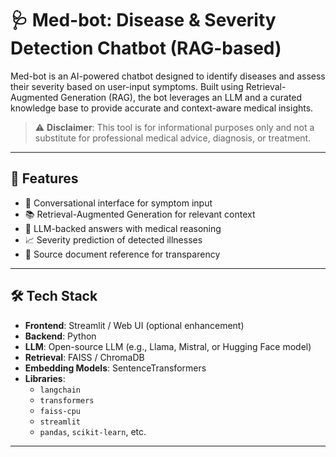 # 🩺 Med-bot: Disease & Severity Detection Chatbot (RAG-based)

Med-bot is an AI-powered chatbot designed to identify diseases and assess their severity based on user-input symptoms. Built using Retrieval-Augmented Generation (RAG), the bot leverages an LLM and a curated knowledge base to provide accurate and context-aware medical insights.

> ⚠️ **Disclaimer**: This tool is for informational purposes only and not a substitute for professional medical advice, diagnosis, or treatment.

---

## 🚀 Features

- 💬 Conversational interface for symptom input
- 📚 Retrieval-Augmented Generation for relevant context
- 🧠 LLM-backed answers with medical reasoning
- 📈 Severity prediction of detected illnesses
- 🧾 Source document reference for transparency

---

## 🛠️ Tech Stack

- **Frontend**: Streamlit / Web UI (optional enhancement)
- **Backend**: Python
- **LLM**: Open-source LLM (e.g., Llama, Mistral, or Hugging Face model)
- **Retrieval**: FAISS / ChromaDB
- **Embedding Models**: SentenceTransformers
- **Libraries**: 
  - `langchain`
  - `transformers`
  - `faiss-cpu`
  - `streamlit`
  - `pandas`, `scikit-learn`, etc.

---
